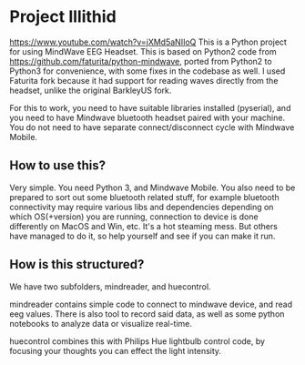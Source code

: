 # Project Illithid
https://www.youtube.com/watch?v=jXMd5aNIIoQ
This is a Python project for using MindWave EEG Headset. This is based on Python2 code from https://github.com/faturita/python-mindwave, ported from Python2 to Python3 for convenience, with some fixes in the codebase as well. I used Faturita fork because it had support for reading waves directly from the headset, unlike the original BarkleyUS fork. 

For this to work, you need to have suitable libraries installed (pyserial), and you need to have Mindwave bluetooth headset paired with your machine. You do not need to have separate connect/disconnect cycle with Mindwave Mobile.


## How to use this?

Very simple. You need Python 3, and Mindwave Mobile. You also need to be prepared to sort out some bluetooth related stuff, for example bluetooth connectivity may require various libs and dependencies depending on which OS(+version) you are running, connection to device is done differently on MacOS and Win, etc. It's a hot steaming mess. But others have managed to do it, so help yourself and see if you can make it run.

## How is this structured?

We have two subfolders, mindreader, and huecontrol. 

mindreader contains simple code to connect to mindwave device, and read eeg values. There is also tool to record said data, as well as some python notebooks to analyze data or visualize real-time.

huecontrol combines this with Philips Hue lightbulb control code, by focusing your thoughts you can effect the light intensity.

